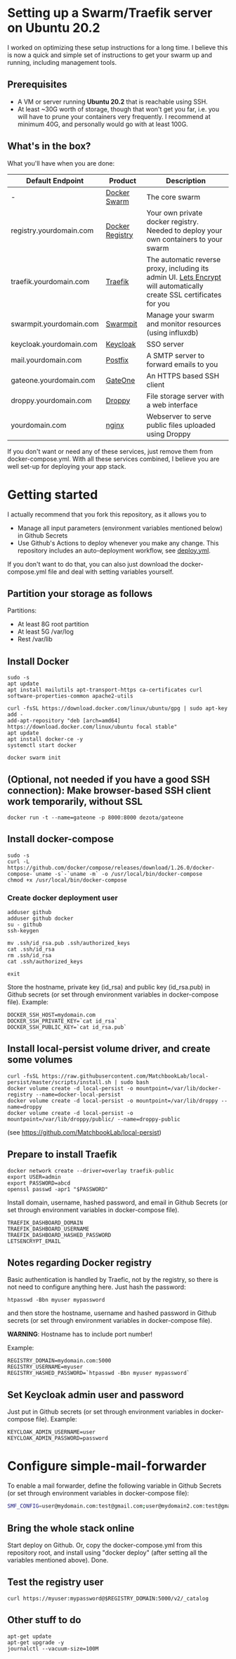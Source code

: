 # Setting up a Swarm/Traefik server on Ubuntu 20.2

I worked on optimizing these setup instructions for a long time.
I believe this is now a quick and simple set of instructions to get your swarm up and running, including management tools.

## Prerequisites

- A VM or server running **Ubuntu 20.2** that is reachable using SSH.
- At least ~30G worth of storage, though that won't get you far, i.e. you will have to prune your containers very frequently. I recommend at minimum 40G, and personally would go with at least 100G.

## What's in the box?

What you'll have when you are done:

| Default Endpoint | Product | Description
|----------|---------|-------------
| - | [Docker Swarm](https://docs.docker.com/engine/swarm/) | The core swarm
| registry.yourdomain.com | [Docker Registry](https://docs.docker.com/registry/) | Your own private docker registry. Needed to deploy your own containers to your swarm
| traefik.yourdomain.com | [Traefik](https://github.com/containous/traefik/) | The automatic reverse proxy, including its admin UI. [Lets Encrypt](https://letsencrypt.org/) will automatically create SSL certificates for you
| swarmpit.yourdomain.com | [Swarmpit](https://github.com/swarmpit/swarmpit) | Manage your swarm and monitor resources (using influxdb)
| keycloak.yourdomain.com | [Keycloak](https://github.com/keycloak/keycloak) | SSO server
| mail.yourdomain.com | [Postfix](https://github.com/knipknap/docker-simple-mail-forwarder) | A SMTP server to forward emails to you
| gateone.yourdomain.com | [GateOne](https://github.com/liftoff/GateOne) | An HTTPS based SSH client
| droppy.yourdomain.com | [Droppy](https://github.com/silverwind/droppy) | File storage server with a web interface
| yourdomain.com | [nginx](https://www.nginx.com/) | Webserver to serve public files uploaded using Droppy

If you don't want or need any of these services, just remove them from docker-compose.yml.
With all these services combined, I believe you are well set-up for deploying your app stack.

# Getting started

I actually recommend that you fork this repository, as it allows you to

- Manage all input parameters (environment variables mentioned below) in Github Secrets
- Use Github's Actions to deploy whenever you make any change. This repository includes an auto-deployment workflow, see [deploy.yml](.github/workflows/deploy.yml).

If you don't want to do that, you can also just download the docker-compose.yml file and deal with setting variables yourself.

## Partition your storage as follows

Partitions:

- At least 8G root partition
- At least 5G /var/log
- Rest /var/lib

## Install Docker

```
sudo -s
apt update
apt install mailutils apt-transport-https ca-certificates curl software-properties-common apache2-utils

curl -fsSL https://download.docker.com/linux/ubuntu/gpg | sudo apt-key add -
add-apt-repository "deb [arch=amd64] https://download.docker.com/linux/ubuntu focal stable"
apt update
apt install docker-ce -y
systemctl start docker

docker swarm init
```

## (Optional, not needed if you have a good SSH connection): Make browser-based SSH client work temporarily, without SSL

```
docker run -t --name=gateone -p 8000:8000 dezota/gateone
```

## Install docker-compose

```
sudo -s
curl -L https://github.com/docker/compose/releases/download/1.26.0/docker-compose-`uname -s`-`uname -m` -o /usr/local/bin/docker-compose
chmod +x /usr/local/bin/docker-compose
```

### Create docker deployment user

```
adduser github
adduser github docker
su - github
ssh-keygen

mv .ssh/id_rsa.pub .ssh/authorized_keys
cat .ssh/id_rsa
rm .ssh/id_rsa
cat .ssh/authorized_keys

exit
```

Store the hostname, private key (id_rsa) and public key (id_rsa.pub) in Github secrets (or set through environment variables in docker-compose file).
Example:

```
DOCKER_SSH_HOST=mydomain.com
DOCKER_SSH_PRIVATE_KEY=`cat id_rsa`
DOCKER_SSH_PUBLIC_KEY=`cat id_rsa.pub`
```


## Install local-persist volume driver, and create some volumes

```
curl -fsSL https://raw.githubusercontent.com/MatchbookLab/local-persist/master/scripts/install.sh | sudo bash
docker volume create -d local-persist -o mountpoint=/var/lib/docker-registry --name=docker-local-persist
docker volume create -d local-persist -o mountpoint=/var/lib/droppy --name=droppy
docker volume create -d local-persist -o mountpoint=/var/lib/droppy/public/ --name=droppy-public
```

(see https://github.com/MatchbookLab/local-persist)


## Prepare to install Traefik

```
docker network create --driver=overlay traefik-public
export USER=admin
export PASSWORD=abcd
openssl passwd -apr1 "$PASSWORD"
```

Install domain, username, hashed password, and email in Github Secrets (or set through environment variables in docker-compose file).

```
TRAEFIK_DASHBOARD_DOMAIN
TRAEFIK_DASHBOARD_USERNAME
TRAEFIK_DASHBOARD_HASHED_PASSWORD
LETSENCRYPT_EMAIL
```


## Notes regarding Docker registry

Basic authentication is handled by Traefic, not by the registry, so there is not need to configure anything here.
Just hash the password:

```
htpasswd -Bbn myuser mypassword
```

and then store the hostname, username and hashed password in Github secrets (or set through environment variables in docker-compose file).

**WARNING**: Hostname has to include port number!

Example:

```
REGISTRY_DOMAIN=mydomain.com:5000
REGISTRY_USERNAME=myuser
REGISTRY_HASHED_PASSWORD=`htpasswd -Bbn myuser mypassword`
```


## Set Keycloak admin user and password

Just put in Github secrets (or set through environment variables in docker-compose file). Example:

```
KEYCLOAK_ADMIN_USERNAME=user
KEYCLOAK_ADMIN_PASSWORD=password
```


# Configure simple-mail-forwarder

To enable a mail forwarder, define the following variable in Github Secrets (or set through environment variables in docker-compose file):

```bash
SMF_CONFIG=user@mydomain.com:test@gmail.com;user@mydomain2.com:test@gmail.com
```

## Bring the whole stack online

Start deploy on Github.
Or, copy the docker-compose.yml from this repository root, and install using "docker deploy" (after setting all the variables mentioned above).
Done.


## Test the registry user

```
curl https://myuser:mypassword@$REGISTRY_DOMAIN:5000/v2/_catalog
```

## Other stuff to do

```
apt-get update
apt-get upgrade -y
journalctl --vacuum-size=100M
```
